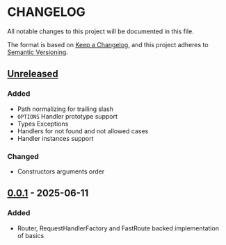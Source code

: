 # CHANGELOG

All notable changes to this project will be documented in this file.

The format is based on [Keep a Changelog](https://keepachangelog.com/en/1.0.0/),
and this project adheres to [Semantic Versioning](https://semver.org/spec/v2.0.0.html).

## [Unreleased]

### Added
- Path normalizing for trailing slash
- `OPTIONS` Handler prototype support
- Types Exceptions
- Handlers for not found and not allowed cases
- Handler instances support

### Changed
- Constructors arguments order

## [0.0.1] - 2025-06-11

### Added
- Router, RequestHandlerFactory and FastRoute backed implementation of basics

[Unreleased]: https://github.com/FreeElephants/json-api-dto/compare/0.0.1...HEAD
[0.0.1]: https://github.com/FreeElephants/json-api-dto/releases/tag/0.0.1
